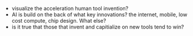 - visualize the acceleration human tool invention?
- AI is build on the back of what key innovations? the internet, mobile, low cost compute, chip design. What else?
- is it true that those that invent and capitialize on new tools tend to win?
  
